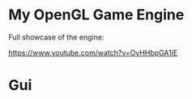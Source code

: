 # My OpenGL Game Engine

Full showcase of the engine:

https://www.youtube.com/watch?v=OyHHbpGA1iE

# Gui
